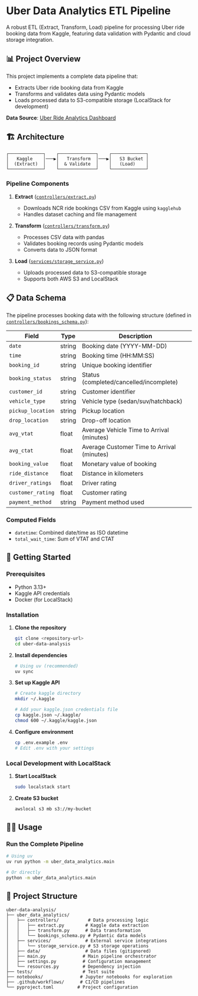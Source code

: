 # Uber Data Analytics ETL Pipeline

A robust ETL (Extract, Transform, Load) pipeline for processing Uber ride booking data from Kaggle, featuring data validation with Pydantic and cloud storage integration.

## 📊 Project Overview

This project implements a complete data pipeline that:
- Extracts Uber ride booking data from Kaggle
- Transforms and validates data using Pydantic models
- Loads processed data to S3-compatible storage (LocalStack for development)

**Data Source**: [Uber Ride Analytics Dashboard](https://www.kaggle.com/datasets/yashdevladdha/uber-ride-analytics-dashboard)

## 🏗️ Architecture

```
┌─────────────┐    ┌──────────────┐    ┌─────────────┐
│   Kaggle    │───▶│   Transform  │───▶│   S3 Bucket │
│  (Extract)  │    │  & Validate  │    │   (Load)    │
└─────────────┘    └──────────────┘    └─────────────┘
```

### Pipeline Components

1. **Extract** ([`controllers/extract.py`](uber_data_analytics/controllers/extract.py))
   - Downloads NCR ride bookings CSV from Kaggle using `kagglehub`
   - Handles dataset caching and file management

2. **Transform** ([`controllers/transform.py`](uber_data_analytics/controllers/transform.py))
   - Processes CSV data with pandas
   - Validates booking records using Pydantic models
   - Converts data to JSON format

3. **Load** ([`services/storage_service.py`](uber_data_analytics/services/storage_service.py))
   - Uploads processed data to S3-compatible storage
   - Supports both AWS S3 and LocalStack

## 📋 Data Schema

The pipeline processes booking data with the following structure (defined in [`controllers/bookings_schema.py`](uber_data_analytics/controllers/bookings_schema.py)):

| Field | Type | Description |
|-------|------|-------------|
| `date` | string | Booking date (YYYY-MM-DD) |
| `time` | string | Booking time (HH:MM:SS) |
| `booking_id` | string | Unique booking identifier |
| `booking_status` | string | Status (completed/cancelled/incomplete) |
| `customer_id` | string | Customer identifier |
| `vehicle_type` | string | Vehicle type (sedan/suv/hatchback) |
| `pickup_location` | string | Pickup location |
| `drop_location` | string | Drop-off location |
| `avg_vtat` | float | Average Vehicle Time to Arrival (minutes) |
| `avg_ctat` | float | Average Customer Time to Arrival (minutes) |
| `booking_value` | float | Monetary value of booking |
| `ride_distance` | float | Distance in kilometers |
| `driver_ratings` | float | Driver rating |
| `customer_rating` | float | Customer rating |
| `payment_method` | string | Payment method used |

### Computed Fields
- `datetime`: Combined date/time as ISO datetime
- `total_wait_time`: Sum of VTAT and CTAT

## 🚀 Getting Started

### Prerequisites

- Python 3.13+
- Kaggle API credentials
- Docker (for LocalStack)

### Installation

1. **Clone the repository**
   ```bash
   git clone <repository-url>
   cd uber-data-analysis
   ```

2. **Install dependencies**
   ```bash
   # Using uv (recommended)
   uv sync
   ```

3. **Set up Kaggle API**
   ```bash
   # Create kaggle directory
   mkdir ~/.kaggle

   # Add your kaggle.json credentials file
   cp kaggle.json ~/.kaggle/
   chmod 600 ~/.kaggle/kaggle.json
   ```

4. **Configure environment**
   ```bash
   cp .env.example .env
   # Edit .env with your settings
   ```


### Local Development with LocalStack

1. **Start LocalStack**
   ```bash
   sudo localstack start
   ```

2. **Create S3 bucket**
   ```bash
   awslocal s3 mb s3://my-bucket
   ```

## 🏃‍♂️ Usage

### Run the Complete Pipeline

```bash
# Using uv
uv run python -m uber_data_analytics.main

# Or directly
python -m uber_data_analytics.main
```

## 📁 Project Structure

```
uber-data-analysis/
├── uber_data_analytics/
│   ├── controllers/           # Data processing logic
│   │   ├── extract.py        # Kaggle data extraction
│   │   ├── transform.py      # Data transformation
│   │   └── bookings_schema.py # Pydantic data models
│   ├── services/             # External service integrations
│   │   └── storage_service.py # S3 storage operations
│   ├── data/                 # Data files (gitignored)
│   ├── main.py              # Main pipeline orchestrator
│   ├── settings.py          # Configuration management
│   └── resources.py         # Dependency injection
├── tests/                   # Test suite
├── notebooks/              # Jupyter notebooks for exploration
├── .github/workflows/      # CI/CD pipelines
└── pyproject.toml         # Project configuration
```
